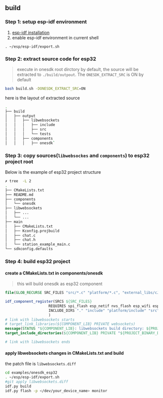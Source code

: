 ## build

### Step 1: setup esp-idf environment
1. [esp-idf installation](https://docs.espressif.com/projects/esp-idf/en/stable/esp32/get-started/linux-macos-setup.html#get-started-prerequisites)
2. enable esp-idf environment in current shell
```
. ~/esp/esp-idf/export.sh
```

### Step 2: extract source code for esp32

> execute in onesdk root dirctory
> by default, the source will be extracted to `./build/outpout`.
> The `ONESDK_EXTRACT_SRC` is ON by default

```bash
bash build.sh -DONESDK_EXTRACT_SRC=ON
```

here is the layout of extracted source

```bash
.
├── build
│   ├── output
│   │   ├── libwebsockets
│   │   │   ├── include
│   │   │   ├── src
│   │   │   └── tests
│   │   ├── components
│   │   │   ├── onesdk`
```

### Step 3: copy sources(`libwebsockes` and `components`) to esp32 project root

Below is the example of esp32 project structure

```bash
✗ tree  -L 2
.
├── CMakeLists.txt
├── README.md
├── components
│   └── onesdk
├── libwebsockets
│   ├── ...
│   └── ...
├── main
│   ├── CMakeLists.txt
│   ├── Kconfig.projbuild
│   ├── chat.c
│   ├── chat.h
│   └── station_example_main.c
└── sdkconfig.defaults
```

### Step 4: build esp32 project

#### create a CMakeLists.txt in components/onesdk
> this will build onesdk as esp32 component

```cmake
file(GLOB_RECURSE SRC_FILES "src/*.c" "platform/*.c", "external_libs/cJson/cJSON*.c")

idf_component_register(SRCS ${SRC_FILES}
                    REQUIRES spi_flash esp_netif nvs_flash esp_wifi esp_driver_gpio mbedtls
                    INCLUDE_DIRS "." "include" "platform/include" "src" "external_libs/cjson" 
                    )
# link with libwebsockets starts
# target_link_libraries(${COMPONENT_LIB} PRIVATE websockets)
message(STATUS "${COMPONENT_LIB}: libwebsockets build directory: ${PROJECT_BINARY_DIR}/../libwebsockets/include")
target_include_directories(${COMPONENT_LIB} PRIVATE "${PROJECT_BINARY_DIR}/../libwebsockets/include")

# link with libwebsockets ends
```
#### apply libwebsockets changes in CMakeLists.txt and build

the patch file is `libwebsockets.diff`

```bash
cd examples/onesdk_esp32
. ~/esp/esp-idf/export.sh
#git apply libwebsockets.diff
idf.py build
idf.py flash -p </dev/your_device_name> monitor
```